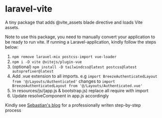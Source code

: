 # laravel-vite
A tiny package that adds @vite_assets blade directive and loads Vite assets.

Note to use this package, you need to manually convert your application to be ready to run vite. If running a Laravel-application, kindly follow the steps below:

1. `npm remove laravel-mix postcss-import vue-loader`
2. `npm i -D vite @vitejs/plugin-vue`
3. (optional) `npm install -D tailwindcss@latest postcss@latest autoprefixer@latest`
4. Add .vue extension to all imports. e.g `import BreezeAuthenticatedLayout from '@/Layouts/Authenticated'` changes to `import BreezeAuthenticatedLayout from '@/Layouts/Authenticated.vue'`
5. In resources/js/(app.js & bootstrap.js) replace all require with import
6. Update resolveComponent in app.js accordingly


Kindly see [Sebastian's blog](https://sebastiandedeyne.com/vite-with-laravel/) for a professionally writen step-by-step process
